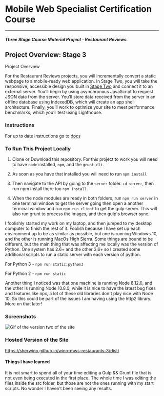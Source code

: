 # Mobile Web Specialist Certification Course
---
#### _Three Stage Course Material Project - Restaurant Reviews_

## Project Overview: Stage 3

Project Overview

For the Restaurant Reviews projects, you will incrementally convert a static webpage to a mobile-ready web application. In Stage Two, you will take the responsive, accessible design you built in [Stage Two](https://github.com/sherwino/wino-mws-restaurants-2) and connect it to an external server. You’ll begin by using asynchronous JavaScript to request JSON data from the server. You’ll store data received from the server in an offline database using IndexedDB, which will create an app shell architecture. Finally, you’ll work to optimize your site to meet performance benchmarks, which you’ll test using Lighthouse.

### Instructions

For up to date instructions go to [docs](./docs/INSTRUCTIONS.md)

### To Run This Project Locally

1. Clone or Download this repository. For this project to work you will need to have `node` installed, `npm`, and the `grunt-cli`. 

1. As soon as you have that installed you will need to run ```npm install```

1. Then navigate to the API by going to the `server` folder. ```cd server```, then run npm install there too ```npm install```.

1. When the node modules are ready in both folders, run ```npm run server``` in one terminal window to get the server going then open a another terminal window and run ```npm run client``` to get the gulp server. This will also run grunt to process the images, and then gulp's browser sync.

I foolishly started my work on my laptop, and then jumped to my desktop computer to finish the rest of it. Foolish because I have set up each environment up to be as similar as possible, but one is running Windows 10, and the other is running MacOs High Sierra. Some things are bound to be different, but the main thing that was affecting me locally was the version of Python. One system has 2.6+ and the other 3.6+ so I created some additional scripts to run a static server with each version of python. 

For Python 3 - ```npm run static:python3```

For Python 2 - ```npm run static```

Another thing I noticed was that one machine is running Node 8.12.0, and the other is running Node 10.8.0, while it is nice to have the latest bug fixes and features like npx, a lot of these old libraries don't play nice with Node 10. So this could be part of the issues I am having using the http2 library. More on that later!

### Screenshots

![Gif of the version two of the site](https://i.gyazo.com/9b46236aeb67a58d153fad66c1bea010.gif)

### Hosted Version of the Site

https://sherwino.github.io/wino-mws-restaurants-3/dist/


#### Things I have learned

It is not smart to spend all of your time editing a Gulp && Grunt file that is not even being executed in the first place. The whole time I was editing the files inside the src folder, but those are not the ones running with my start scripts. No wonder I haven't been seeing any results.

